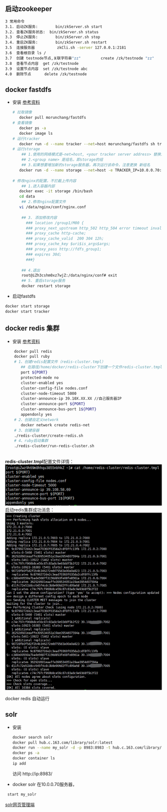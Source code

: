 ## 启动zookeeper      
```bash
3 常用命令
3.1. 启动ZK服务:        bin/zkServer.sh start
3.2. 查看ZK服务状态:  bin/zkServer.sh status
3.3  停止ZK服务:        bin/zkServer.sh stop
3.4. 重启ZK服务:        bin/zkServer.sh restart
3.5  连接服务器          zkCli.sh -server 127.0.0.1:2181
3.6  查看根目录 ls /
3.7  创建 testnode节点,关联字符串"zz"         create /zk/testnode "zz"
3.8  查看节点内容  get /zk/testnode
3.9  设置节点内容  set /zk/testnode abc
4.0  删除节点      delete /zk/testnode
```     
## docker fastdfs  
- 安装  [参考资料](https://blog.csdn.net/lizhihaooo/article/details/79261388)  
    ```bash
    # 拉取镜像
       docker pull morunchang/fastdfs
    # 查看镜像
       docker ps -a 
       docker image ls
    # 运行tracker
       docker run -d --name tracker --net=host morunchang/fastdfs sh tracker.sh
    # 运行storage
        ## 1.使用的网络模式是–net=host, <your tracker server address> 替换为你机器的Ip即可
        ## 2.<group name> 是组名，即storage的组
        ## 3.如果想要增加新的storage服务器，再次运行该命令，注意更换 新组名
       docker run -d --name storage --net=host -e TRACKER_IP=10.0.0.70:22122 -e GROUP_NAME=group1 morunchang/fastdfs sh storage.sh

  # 修改nginx的配置，不拦截上传内容
        ## 1.进入容器内部  
       docker exec -it storage /bin/bash
       cd data
        ## 2.修改nginx配置文件
       vi /data/nginx/conf/nginx.conf
     
        ## 3. 添加修改内容
          ### location /group1/M00 {
          ### proxy_next_upstream http_502 http_504 error timeout invalid_header;
          ### proxy_cache http-cache;
          ### proxy_cache_valid  200 304 12h;
          ### proxy_cache_key $uri$is_args$args;
          ### proxy_pass http://fdfs_group1;
          ### expires 30d;
          ###}
     
        ## 4.退出
        root@iZh3cshm0xz7wjZ:/data/nginx/conf# exit
        ## 5. 重启storage服务
        docker restart storage
    ```   
- 启动fastdfs     
```bash
docker start storage
docker start tracker 
```    
## docker redis 集群
- 安装  [参考资料](https://www.cnblogs.com/lianggp/articles/8136222.html) 
```bash
    docker pull redis   
    docker pull ruby   
    # 1、创建redis配置文件（redis-cluster.tmpl）
       ## 在路径/home/docker/redis-cluster下创建一个文件redis-cluster.tmpl  
       port ${PORT}
       protected-mode no
       cluster-enabled yes
       cluster-config-file nodes.conf
       cluster-node-timeout 5000
       cluster-announce-ip 39.10X.XX.XX //自己服务器IP
       cluster-announce-port ${PORT}
       cluster-announce-bus-port 1${PORT}
       appendonly yes
    # 2、创建自定义network  
       docker network create redis-net
    # 3、创建容器
    ./redis-cluster/create-redis.sh 
    # 4、ruby启动集群
    ./redis-cluster/run-redis-cluster.sh
    
```    
 **redis-cluster.tmpl**配置文件详情：   
![redis-cluster.tmpl](./imgs/docker-redis集群.png)     
 启动redis集群成功消息：   
![run-redis-success](./imgs/run-success-redis.png)

docker redis 自动运行

## solr
- 安装     
    ```bash
    docker search solr
    docker pull hub.c.163.com/library/solr:latest
    docker run --name my_solr -d -p 8983:8983 -t hub.c.163.com/library/solr:latest 
    docker ps -a
    docker container ls
    ip add
    ```   
    访问 http://ip:8983/      
      
- docker solr 在10.0.0.70服务器， 
```bash
 start my_solr 
```   
[solr网页管理端](http://10.0.0.70:8983/solr/#/)  

  
